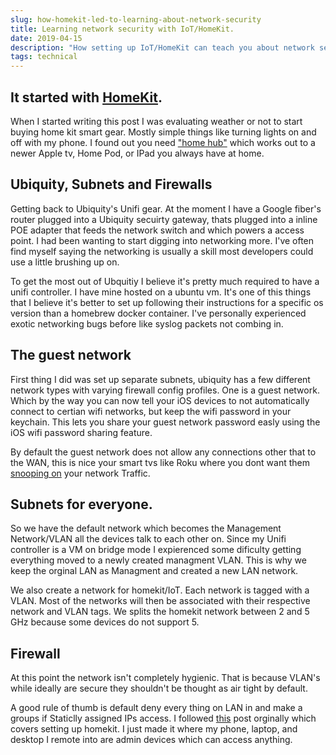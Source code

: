 ```yaml
---
slug: how-homekit-led-to-learning-about-network-security
title: Learning network security with IoT/HomeKit.
date: 2019-04-15
description: "How setting up IoT/HomeKit can teach you about network security."
tags: technical
---
```


## It started with [HomeKit](https://www.apple.com/ios/home/).

When I started writing this post I was evaluating weather or not to start buying
home kit smart gear. Mostly simple things like turning lights on and off with my
phone. I found out you need
["home hub"](https://support.apple.com/en-us/HT207057) which works out to a
newer Apple tv, Home Pod, or IPad you always have at home.

## Ubiquity, Subnets and Firewalls

Getting back to Ubiquity's Unifi gear. At the moment I have a Google fiber's
router plugged into a Ubiquity secuirty gateway, thats plugged into a inline POE
adapter that feeds the network switch and which powers a access point. I had
been wanting to start digging into networking more. I've often find myself
saying the networking is usually a skill most developers could use a little
brushing up on.

To get the most out of Ubquitiy I believe it's pretty much required to have a
unifi controller. I have mine hosted on a ubuntu vm. It's one of this things
that I believe it's better to set up following their instructions for a specific
os version than a homebrew docker container. I've personally experienced exotic
networking bugs before like syslog packets not combing in.

## The guest network

First thing I did was set up separate subnets, ubiquity has a few different
network types with varying firewall config profiles. One is a guest network.
Which by the way you can now tell your iOS devices to not automatically connect
to certian wifi networks, but keep the wifi password in your keychain. This lets
you share your guest network password easly using the iOS wifi password sharing
feature.

By default the guest network does not allow any connections other that to the
WAN, this is nice your smart tvs like Roku where you dont want them
[snooping on](https://www.reddit.com/r/YouShouldKnow/comments/97an7p/ysk_roku_hardware_is_collecting_and_sharing/?depth=1)
your network Traffic.

## Subnets for everyone.

So we have the default network which becomes the Management Network/VLAN all the
devices talk to each other on. Since my Unifi controller is a VM on bridge mode
I expierenced some dificulty getting everything moved to a newly created
managment VLAN. This is why we keep the orginal LAN as Managment and created a
new LAN network.

We also create a network for homekit/IoT. Each network is tagged with a VLAN.
Most of the networks will then be associated with their respective network and
VLAN tags. We splits the homekit network between 2 and 5 GHz because some
devices do not support 5.

## Firewall

At this point the network isn't completely hygienic. That is because VLAN's
while ideally are secure they shouldn't be thought as air tight by default.

A good rule of thumb is default deny every thing on LAN in and make a groups if
Staticlly assigned IPs access. I followed
[this](https://community.ubnt.com/t5/UniFi-Routing-Switching/HomeKit-on-Isolated-VLAN/m-p/2263456/highlight/true#M79654)
post orginally which covers setting up homekit. I just made it where my phone,
laptop, and desktop I remote into are admin devices which can access anything.
